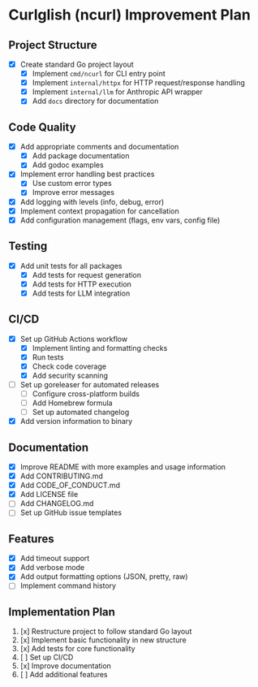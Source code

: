 # Curlglish (ncurl) Improvement Plan

## Project Structure
- [x] Create standard Go project layout
  - [x] Implement `cmd/ncurl` for CLI entry point
  - [x] Implement `internal/httpx` for HTTP request/response handling
  - [x] Implement `internal/llm` for Anthropic API wrapper
  - [x] Add `docs` directory for documentation

## Code Quality
- [x] Add appropriate comments and documentation
  - [x] Add package documentation
  - [x] Add godoc examples
- [x] Implement error handling best practices
  - [x] Use custom error types
  - [x] Improve error messages
- [x] Add logging with levels (info, debug, error)
- [x] Implement context propagation for cancellation
- [x] Add configuration management (flags, env vars, config file)

## Testing
- [x] Add unit tests for all packages
  - [x] Add tests for request generation
  - [x] Add tests for HTTP execution
  - [x] Add tests for LLM integration

## CI/CD
- [x] Set up GitHub Actions workflow
  - [x] Implement linting and formatting checks
  - [x] Run tests
  - [x] Check code coverage
  - [x] Add security scanning
- [ ] Set up goreleaser for automated releases
  - [ ] Configure cross-platform builds
  - [ ] Add Homebrew formula
  - [ ] Set up automated changelog
- [x] Add version information to binary

## Documentation
- [x] Improve README with more examples and usage information
- [x] Add CONTRIBUTING.md
- [x] Add CODE_OF_CONDUCT.md
- [x] Add LICENSE file
- [ ] Add CHANGELOG.md
- [ ] Set up GitHub issue templates

## Features
- [x] Add timeout support
- [x] Add verbose mode
- [x] Add output formatting options (JSON, pretty, raw)
- [ ] Implement command history

## Implementation Plan
1. [x] Restructure project to follow standard Go layout
2. [x] Implement basic functionality in new structure
3. [x] Add tests for core functionality
4. [ ] Set up CI/CD
5. [x] Improve documentation
6. [ ] Add additional features

